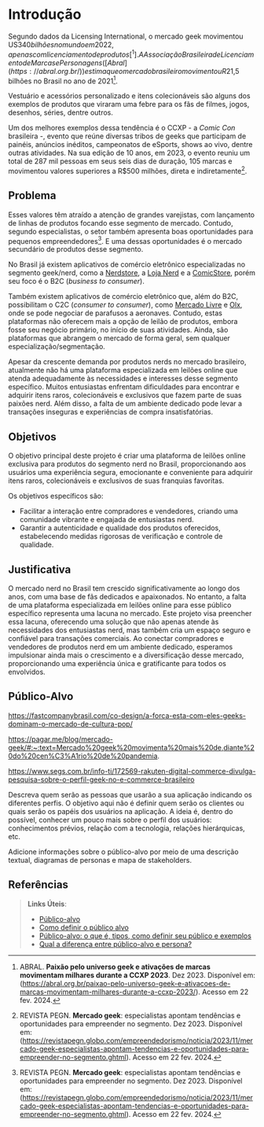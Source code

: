 # Introdução

Segundo dados da Licensing International, o mercado geek movimentou US$340 bilhões no mundo em 2022, apenas com licenciamento de produtos[^1]. A Associação Brasileira de Licenciamento de Marcas e Personagens ([Abral](https://abral.org.br/)) estima que o mercado brasileiro movimentou R$21,5 bilhões no Brasil no ano de 2021[^2].

Vestuário e acessórios personalizado e itens colecionáveis são alguns dos exemplos de produtos que viraram uma febre para os fãs de filmes, jogos, desenhos, séries, dentre outros.

Um dos melhores exemplos dessa tendência é o CCXP - a _Comic Con_ brasileira -, evento que reúne diversas tribos de geeks que participam de painéis, anúncios inéditos, campeonatos de eSports, shows ao vivo, dentre outras atividades. Na sua edição de 10 anos, em 2023, o evento reuniu um total de 287 mil pessoas em seus seis dias de duração, 105 marcas e movimentou valores superiores a R$500 milhões, direta e indiretamente[^3].

## Problema

Esses valores têm atraído a atenção de grandes varejistas, com lançamento de linhas de produtos focando esse segmento de mercado. Contudo, segundo especialistas, o setor também apresenta boas oportunidades para pequenos empreendedores[^3]. E uma dessas oportunidades é o mercado secundário de produtos desse segmento.

No Brasil já existem aplicativos de comércio eletrônico especializadas no segmento geek/nerd, como a [Nerdstore](https://nerdstore.com.br/), a [Loja Nerd](https://lojanerd.com.br/) e a [ComicStore](https://www.comicstore.com.br/), porém seu foco é o B2C (_business to consumer_).

Também existem aplicativos de comércio eletrônico que, além do B2C, possibilitam o C2C (_consumer to consumer_), como [Mercado Livre](https://www.mercadolivre.com.br/) e [Olx](https://www.olx.com.br/), onde se pode negociar de parafusos a aeronaves. Contudo, estas plataformas não oferecem mais a opção de leilão de produtos, embora fosse seu negócio primário, no início de suas atividades. Ainda, são plataformas que abrangem o mercado de forma geral, sem qualquer especialização/segmentação.

Apesar da crescente demanda por produtos nerds no mercado brasileiro, atualmente não há uma plataforma especializada em leilões online que atenda adequadamente às necessidades e interesses desse segmento específico. Muitos entusiastas enfrentam dificuldades para encontrar e adquirir itens raros, colecionáveis e exclusivos que fazem parte de suas paixões nerd. Além disso, a falta de um ambiente dedicado pode levar a transações inseguras e experiências de compra insatisfatórias.

## Objetivos

O objetivo principal deste projeto é criar uma plataforma de leilões online exclusiva para produtos do segmento nerd no Brasil, proporcionando aos usuários uma experiência segura, emocionante e conveniente para adquirir itens raros, colecionáveis e exclusivos de suas franquias favoritas.

Os objetivos específicos são:

- Facilitar a interação entre compradores e vendedores, criando uma comunidade vibrante e engajada de entusiastas nerd.
- Garantir a autenticidade e qualidade dos produtos oferecidos, estabelecendo medidas rigorosas de verificação e controle de qualidade.

## Justificativa

O mercado nerd no Brasil tem crescido significativamente ao longo dos anos, com uma base de fãs dedicados e apaixonados. No entanto, a falta de uma plataforma especializada em leilões online para esse público específico representa uma lacuna no mercado. Este projeto visa preencher essa lacuna, oferecendo uma solução que não apenas atende às necessidades dos entusiastas nerd, mas também cria um espaço seguro e confiável para transações comerciais. Ao conectar compradores e vendedores de produtos nerd em um ambiente dedicado, esperamos impulsionar ainda mais o crescimento e a diversificação desse mercado, proporcionando uma experiência única e gratificante para todos os envolvidos.

## Público-Alvo

https://fastcompanybrasil.com/co-design/a-forca-esta-com-eles-geeks-dominam-o-mercado-de-cultura-pop/

https://pagar.me/blog/mercado-geek/#:~:text=Mercado%20geek%20movimenta%20mais%20de,diante%20do%20cen%C3%A1rio%20de%20pandemia.

https://www.segs.com.br/info-ti/172569-rakuten-digital-commerce-divulga-pesquisa-sobre-o-perfil-geek-no-e-commerce-brasileiro

Descreva quem serão as pessoas que usarão a sua aplicação indicando os diferentes perfis. O objetivo aqui não é definir quem serão os clientes ou quais serão os papéis dos usuários na aplicação. A ideia é, dentro do possível, conhecer um pouco mais sobre o perfil dos usuários: conhecimentos prévios, relação com a tecnologia, relações
hierárquicas, etc.

Adicione informações sobre o público-alvo por meio de uma descrição textual, diagramas de personas e mapa de stakeholders.

## Referências

[^1]: LICENSE GLOBAL. **The 2024 License Global Toy Forecast**. Dez 2023. Disponível em: (https://www.licenseglobal.com/toys-games/2024-license-global-toy-forecast). Acesso em: 22 fev. 2024.
[^2]: ABRAL. **Paixão pelo universo geek e ativações de marcas movimentam milhares durante a CCXP 2023**. Dez 2023. Disponível em: (https://abral.org.br/paixao-pelo-universo-geek-e-ativacoes-de-marcas-movimentam-milhares-durante-a-ccxp-2023/). Acesso em 22 fev. 2024.
[^3]: REVISTA PEGN. **Mercado geek**: especialistas apontam tendências e oportunidades para empreender no segmento. Dez 2023. Disponível em: (https://revistapegn.globo.com/empreendedorismo/noticia/2023/11/mercado-geek-especialistas-apontam-tendencias-e-oportunidades-para-empreender-no-segmento.ghtml). Acesso em 22 fev. 2024.

> **Links Úteis**:
>
> - [Público-alvo](https://blog.hotmart.com/pt-br/publico-alvo/)
> - [Como definir o público alvo](https://exame.com/pme/5-dicas-essenciais-para-definir-o-publico-alvo-do-seu-negocio/)
> - [Público-alvo: o que é, tipos, como definir seu público e exemplos](https://klickpages.com.br/blog/publico-alvo-o-que-e/)
> - [Qual a diferença entre público-alvo e persona?](https://rockcontent.com/blog/diferenca-publico-alvo-e-persona/)

